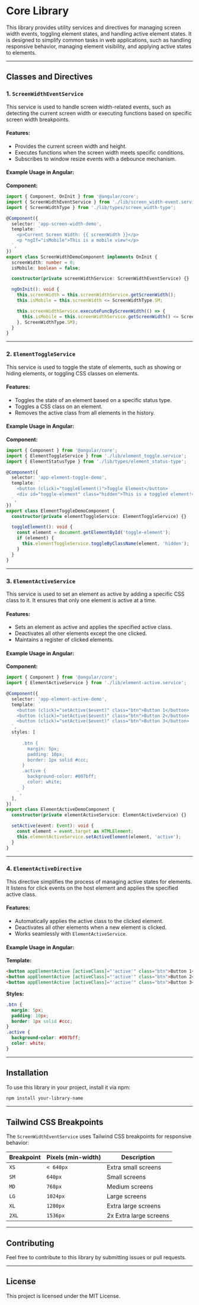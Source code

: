 # Core Library

This library provides utility services and directives for managing screen width events, toggling element states, and handling active element states. It is designed to simplify common tasks in web applications, such as handling responsive behavior, managing element visibility, and applying active states to elements.

---

## Classes and Directives

### 1. **`ScreenWidthEventService`**
This service is used to handle screen width-related events, such as detecting the current screen width or executing functions based on specific screen width breakpoints.

#### **Features:**
- Provides the current screen width and height.
- Executes functions when the screen width meets specific conditions.
- Subscribes to window resize events with a debounce mechanism.

#### **Example Usage in Angular:**

**Component:**
```typescript
import { Component, OnInit } from '@angular/core';
import { ScreenWidthEventService } from './lib/screen_width-event.service';
import { ScreenWidthType } from './lib/types/screen_width-type';

@Component({
  selector: 'app-screen-width-demo',
  template: `
    <p>Current Screen Width: {{ screenWidth }}</p>
    <p *ngIf="isMobile">This is a mobile view!</p>
  `,
})
export class ScreenWidthDemoComponent implements OnInit {
  screenWidth: number = 0;
  isMobile: boolean = false;

  constructor(private screenWidthService: ScreenWidthEventService) {}

  ngOnInit(): void {
    this.screenWidth = this.screenWidthService.getScreenWidth();
    this.isMobile = this.screenWidth <= ScreenWidthType.SM;

    this.screenWidthService.executeFuncByScreenWidth(() => {
      this.isMobile = this.screenWidthService.getScreenWidth() <= ScreenWidthType.SM;
    }, ScreenWidthType.SM);
  }
}
```

---

### 2. **`ElementToggleService`**
This service is used to toggle the state of elements, such as showing or hiding elements, or toggling CSS classes on elements.

#### **Features:**
- Toggles the state of an element based on a specific status type.
- Toggles a CSS class on an element.
- Removes the active class from all elements in the history.

#### **Example Usage in Angular:**

**Component:**
```typescript
import { Component } from '@angular/core';
import { ElementToggleService } from './lib/element_toggle.service';
import { ElementStatusType } from './lib/types/element_status-type';

@Component({
  selector: 'app-element-toggle-demo',
  template: `
    <button (click)="toggleElement()">Toggle Element</button>
    <div id="toggle-element" class="hidden">This is a toggled element!</div>
  `,
})
export class ElementToggleDemoComponent {
  constructor(private elementToggleService: ElementToggleService) {}

  toggleElement(): void {
    const element = document.getElementById('toggle-element');
    if (element) {
      this.elementToggleService.toggleByClassName(element, 'hidden');
    }
  }
}
```

---

### 3. **`ElementActiveService`**
This service is used to set an element as active by adding a specific CSS class to it. It ensures that only one element is active at a time.

#### **Features:**
- Sets an element as active and applies the specified active class.
- Deactivates all other elements except the one clicked.
- Maintains a register of clicked elements.

#### **Example Usage in Angular:**

**Component:**
```typescript
import { Component } from '@angular/core';
import { ElementActiveService } from './lib/element-active.service';

@Component({
  selector: 'app-element-active-demo',
  template: `
    <button (click)="setActive($event)" class="btn">Button 1</button>
    <button (click)="setActive($event)" class="btn">Button 2</button>
    <button (click)="setActive($event)" class="btn">Button 3</button>
  `,
  styles: [
    `
      .btn {
        margin: 5px;
        padding: 10px;
        border: 1px solid #ccc;
      }
      .active {
        background-color: #007bff;
        color: white;
      }
    `,
  ],
})
export class ElementActiveDemoComponent {
  constructor(private elementActiveService: ElementActiveService) {}

  setActive(event: Event): void {
    const element = event.target as HTMLElement;
    this.elementActiveService.setActiveElement(element, 'active');
  }
}
```

---

### 4. **`ElementActiveDirective`**
This directive simplifies the process of managing active states for elements. It listens for click events on the host element and applies the specified active class.

#### **Features:**
- Automatically applies the active class to the clicked element.
- Deactivates all other elements when a new element is clicked.
- Works seamlessly with `ElementActiveService`.

#### **Example Usage in Angular:**

**Template:**
```html
<button appElementActive [activeClass]="'active'" class="btn">Button 1</button>
<button appElementActive [activeClass]="'active'" class="btn">Button 2</button>
<button appElementActive [activeClass]="'active'" class="btn">Button 3</button>
```

**Styles:**
```css
.btn {
  margin: 5px;
  padding: 10px;
  border: 1px solid #ccc;
}
.active {
  background-color: #007bff;
  color: white;
}
```

---

## Installation

To use this library in your project, install it via npm:

```bash
npm install your-library-name
```

---

## Tailwind CSS Breakpoints

The `ScreenWidthEventService` uses Tailwind CSS breakpoints for responsive behavior:

| Breakpoint | Pixels (min-width) | Description          |
|------------|---------------------|----------------------|
| `XS`       | `< 640px`          | Extra small screens  |
| `SM`       | `640px`            | Small screens        |
| `MD`       | `768px`            | Medium screens       |
| `LG`       | `1024px`           | Large screens        |
| `XL`       | `1280px`           | Extra large screens  |
| `2XL`      | `1536px`           | 2x Extra large screens |

---

## Contributing

Feel free to contribute to this library by submitting issues or pull requests.

---

## License

This project is licensed under the MIT License.